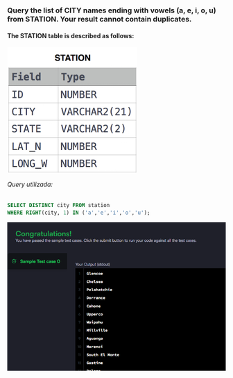 ### Query the list of CITY names ending with vowels (a, e, i, o, u) from STATION. Your result cannot contain duplicates.

#### The STATION table is described as follows:

![alt text](table.png)

_Query utilizada:_

```sql

SELECT DISTINCT city FROM station
WHERE RIGHT(city, 1) IN ('a','e','i','o','u');
```

![alt text](image.png)
